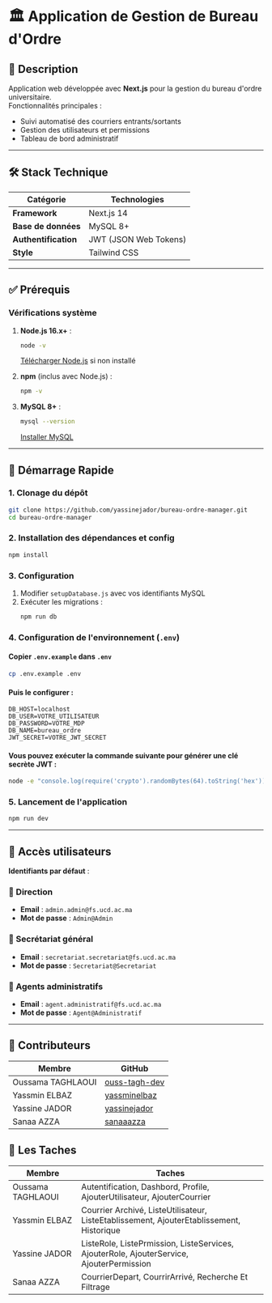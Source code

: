 # 🏛️ Application de Gestion de Bureau d'Ordre

## 📖 Description

Application web développée avec **Next.js** pour la gestion du bureau d'ordre universitaire.  
Fonctionnalités principales :

- Suivi automatisé des courriers entrants/sortants
- Gestion des utilisateurs et permissions
- Tableau de bord administratif

---

## 🛠 Stack Technique

| Catégorie            | Technologies          |
| -------------------- | --------------------- |
| **Framework**        | Next.js 14            |
| **Base de données**  | MySQL 8+              |
| **Authentification** | JWT (JSON Web Tokens) |
| **Style**            | Tailwind CSS          |

---

## ✅ Prérequis

### Vérifications système

1. **Node.js 16.x+** :

   ```bash
   node -v
   ```

   [Télécharger Node.js](https://nodejs.org/) si non installé

2. **npm** (inclus avec Node.js) :

   ```bash
   npm -v
   ```

3. **MySQL 8+** :

   ```bash
   mysql --version
   ```

   [Installer MySQL](https://dev.mysql.com/downloads/)

---

## 🚀 Démarrage Rapide

### 1. Clonage du dépôt

```bash
git clone https://github.com/yassinejador/bureau-ordre-manager.git
cd bureau-ordre-manager
```

### 2. Installation des dépendances et config

```bash
npm install
```

### 3. Configuration

1. Modifier `setupDatabase.js` avec vos identifiants MySQL
2. Exécuter les migrations :
   ```bash
   npm run db
   ```

### 4. Configuration de l'environnement (`.env`)

#### Copier `.env.example` dans `.env`

```bash
cp .env.example .env
```

#### Puis le configurer :

```env
DB_HOST=localhost
DB_USER=VOTRE_UTILISATEUR
DB_PASSWORD=VOTRE_MDP
DB_NAME=bureau_ordre
JWT_SECRET=VOTRE_JWT_SECRET
```

#### Vous pouvez exécuter la commande suivante pour générer une clé secrète JWT :

```bash
node -e "console.log(require('crypto').randomBytes(64).toString('hex'))"

```

### 5. Lancement de l'application

```bash
npm run dev
```

---

## 🔐 Accès utilisateurs

**Identifiants par défaut** :

### 📌 Direction

- **Email** : `admin.admin@fs.ucd.ac.ma`
- **Mot de passe** : `Admin@Admin`

### 📌 Secrétariat général

- **Email** : `secretariat.secretariat@fs.ucd.ac.ma`
- **Mot de passe** : `Secretariat@Secretariat`

### 📌 Agents administratifs

- **Email** : `agent.administratif@fs.ucd.ac.ma`
- **Mot de passe** : `Agent@Administratif`

---

## 👥 Contributeurs

| Membre            | GitHub                                            |
| ----------------- | ------------------------------------------------- |
| Oussama TAGHLAOUI | [ouss-tagh-dev](https://github.com/ouss-tagh-dev) |
| Yassmin ELBAZ     | [yassminelbaz](https://github.com/yassminelbaz)   |
| Yassine JADOR     | [yassinejador](https://github.com/yassinejador)   |
| Sanaa AZZA        | [sanaaazza](https://github.com/sanaaazza)         |

## 👥 Les Taches

| Membre            | Taches                                                                                   |
| ----------------- | ---------------------------------------------------------------------------------------- |
| Oussama TAGHLAOUI | Autentification, Dashbord, Profile, AjouterUtilisateur, AjouterCourrier                  |
| Yassmin ELBAZ     | Courrier Archivé, ListeUtilisateur, ListeEtablissement, AjouterEtablissement, Historique |
| Yassine JADOR     | ListeRole, ListePrmission, ListeServices, AjouterRole, AjouterService, AjouterPermission |
| Sanaa AZZA        | CourrierDepart, CourrirArrivé, Recherche Et Filtrage                                     |
